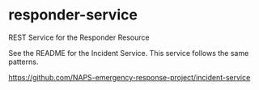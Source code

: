 # responder-service
REST Service for the Responder Resource

See the README for the Incident Service. This service follows the same patterns.

https://github.com/NAPS-emergency-response-project/incident-service
